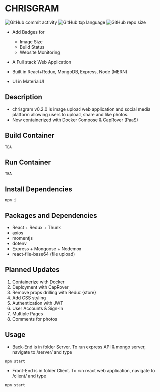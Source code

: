 # CHRISGRAM

![GitHub commit activity](https://img.shields.io/github/commit-activity/y/chrismlee26/chris-gram)
![GitHub top language](https://img.shields.io/github/languages/top/chrismlee26/chris-gram)
![GitHub repo size](https://img.shields.io/github/repo-size/chrismlee26/chris-gram)

- Add Badges for

  - Image Size
  - Build Status
  - Website Monitoring

- A Full stack Web Application
- Built in React+Redux, MongoDB, Express, Node (MERN)
- UI in MaterialUI

## Description

- chrisgram v0.2.0 is image upload web application and social media platform allowing users to upload, share and like photos.
- Now containerized with Docker Compose & CapRover (PaaS)

## Build Container

```
TBA
```

## Run Container

```
TBA
```

## Install Dependencies

```
npm i
```

## Packages and Dependencies

- React + Redux + Thunk
- axios
- momentjs
- dotenv
- Express + Mongoose + Nodemon
- react-file-base64 (file upload)

## Planned Updates

1. Containerize with Docker
2. Deployment with CapRover
3. Remove props drilling with Redux {store}
4. Add CSS styling
5. Authentication with JWT
6. User Accounts & Sign-In
7. Multiple Pages
8. Comments for photos

## Usage

- Back-End is in folder Server. To run express API & mongo server, navigate to /server/ and type

```
npm start
```

- Front-End is in folder Client. To run react web application, navigate to /client/ and type

```
npm start
```

